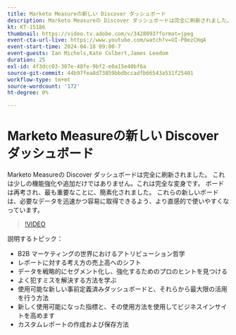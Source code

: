 ```yaml
---
title: Marketo Measureの新しい Discover ダッシュボード
description: Marketo Measureの Discover ダッシュボードは完全に刷新されました。 これは少しの機能強化や追加だけではありません。これは完全な変身です。 ボードは再考され、最も重要なことに、簡素化されました。 これらの新しいボードは、必要なデータを迅速かつ容易に取得できるよう、より直感的で使いやすくなっています。
kt: KT-15186
thumbnail: https://video.tv.adobe.com/v/3428093?format=jpeg
event-cta-url-live: https://www.youtube.com/watch?v=UI-P0ezCHqA
event-start-time: 2024-04-18 09:00-7
event-guests: Ian Michels,Kate Colbert,James Leedom
duration: 25
exl-id: 4f3dcc03-307e-48fe-9bf2-e0a15e40bf6a
source-git-commit: 44b97fea8d73859bbdbccadfb66543a531f25401
workflow-type: tm+mt
source-wordcount: '172'
ht-degree: 0%

---
```


# Marketo Measureの新しい Discover ダッシュボード

Marketo Measureの Discover ダッシュボードは完全に刷新されました。 これは少しの機能強化や追加だけではありません。これは完全な変身です。 ボードは再考され、最も重要なことに、簡素化されました。 これらの新しいボードは、必要なデータを迅速かつ容易に取得できるよう、より直感的で使いやすくなっています。

>[!VIDEO](https://video.tv.adobe.com/v/3428093/?quality=12&learn=on)

説明するトピック：

* B2B マーケティングの世界におけるアトリビューション哲学
* レポートに対する考え方の売上高へのシフト
* データを戦略的にセグメント化し、強化するためのプロのヒントを見つける
* よく犯すミスを解決する方法を学ぶ
* 使用可能な新しい事前定義済みダッシュボードと、それらから最大限の活用を行う方法
* 新しく使用可能になった指標と、その使用方法を使用してビジネスインサイトを高めます
* カスタムレポートの作成および保存方法
